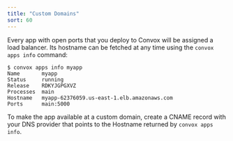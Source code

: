 ```yaml
---
title: "Custom Domains"
sort: 60
---
```

Every app with open ports that you deploy to Convox will be assigned a load balancer. Its hostname can be fetched at any time using the `convox apps info` command:

    $ convox apps info myapp
    Name       myapp
    Status     running
    Release    RDKYJGPGXVZ
    Processes  main
    Hostname   myapp-62376059.us-east-1.elb.amazonaws.com
    Ports      main:5000

To make the app available at a custom domain, create a CNAME record with your DNS provider that points to the Hostname returned by `convox apps info`.
